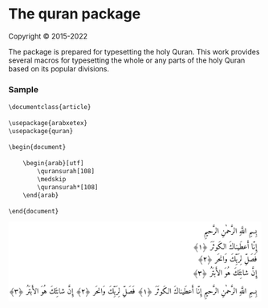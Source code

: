 # The quran package
Copyright © 2015-2022

The package is prepared for typesetting the holy Quran.
This work provides several macros for typesetting the whole or
any parts of the holy Quran based on its popular divisions.

### Sample

```
\documentclass{article}

\usepackage{arabxetex}
\usepackage{quran}

\begin{document}

    \begin{arab}[utf]
        \quransurah[108]
        \medskip
        \quransurah*[108]
    \end{arab}

\end{document}
```
![surah108](images/surah108.png)


